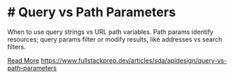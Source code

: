 # # Query vs Path Parameters

When to use query strings vs URL path variables. Path params identify resources; query params filter or modify results, like addresses vs search filters.

[Read More](https://www.fullstackprep.dev/articles/sda/apidesign/query-vs-path-parameters) https://www.fullstackprep.dev/articles/sda/apidesign/query-vs-path-parameters